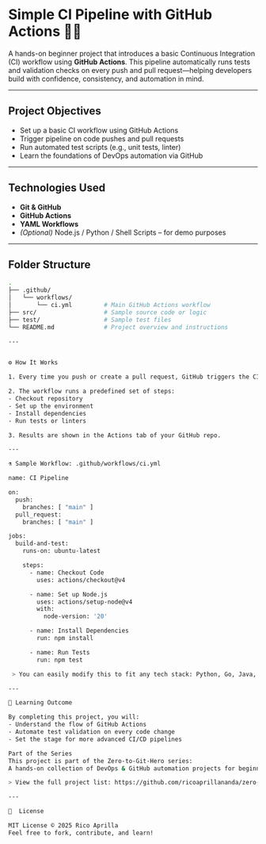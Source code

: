 # Simple CI Pipeline with GitHub Actions 🐜🍃

A hands-on beginner project that introduces a basic Continuous Integration (CI) workflow using **GitHub Actions**. This pipeline automatically runs tests and validation checks on every push and pull request—helping developers build with confidence, consistency, and automation in mind.

---

## Project Objectives

- Set up a basic CI workflow using GitHub Actions
- Trigger pipeline on code pushes and pull requests
- Run automated test scripts (e.g., unit tests, linter)
- Learn the foundations of DevOps automation via GitHub

---

## Technologies Used

- **Git & GitHub**
- **GitHub Actions**
- **YAML Workflows**
- *(Optional)* Node.js / Python / Shell Scripts – for demo purposes

---

## Folder Structure

```bash
.
├── .github/
│   └── workflows/
│       └── ci.yml         # Main GitHub Actions workflow
├── src/                   # Sample source code or logic
├── test/                  # Sample test files
└── README.md              # Project overview and instructions

---


⚙️ How It Works

1. Every time you push or create a pull request, GitHub triggers the CI workflow.

2. The workflow runs a predefined set of steps:
- Checkout repository
- Set up the environment
- Install dependencies
- Run tests or linters

3. Results are shown in the Actions tab of your GitHub repo.

---

⚗️ Sample Workflow: .github/workflows/ci.yml

name: CI Pipeline

on:
  push:
    branches: [ "main" ]
  pull_request:
    branches: [ "main" ]

jobs:
  build-and-test:
    runs-on: ubuntu-latest

    steps:
      - name: Checkout Code
        uses: actions/checkout@v4

      - name: Set up Node.js
        uses: actions/setup-node@v4
        with:
          node-version: '20'

      - name: Install Dependencies
        run: npm install

      - name: Run Tests
        run: npm test

 > You can easily modify this to fit any tech stack: Python, Go, Java, etc.

---

🐜 Learning Outcome

By completing this project, you will:
- Understand the flow of GitHub Actions
- Automate test validation on every code change
- Set the stage for more advanced CI/CD pipelines

Part of the Series
This project is part of the Zero-to-Git-Hero series:
A hands-on collection of DevOps & GitHub automation projects for beginners.

> View the full project list: https://github.com/ricoaprillananda/zero-to-git-hero

---

🧾  License

MIT License © 2025 Rico Aprilla
Feel free to fork, contribute, and learn! 








